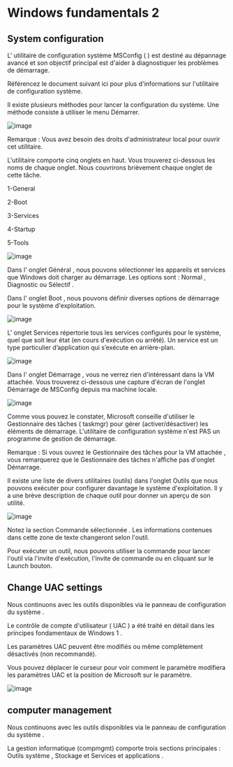 # Windows fundamentals 2

## System configuration


L' utilitaire de configuration système MSConfig ( ) est destiné au dépannage avancé et son objectif principal est d'aider à diagnostiquer les problèmes de démarrage. 

Référencez le document suivant  ici  pour plus d'informations sur l'utilitaire de configuration système. 

Il existe plusieurs méthodes pour lancer la configuration du système. Une méthode consiste à utiliser le menu Démarrer.

![image](https://github.com/iebz/THM-Windows-fundamentals/assets/158310804/9c3cbd2b-3f04-4126-953d-1ba1e86bc00b)

Remarque : Vous avez besoin des droits d'administrateur local pour ouvrir cet utilitaire. 

L'utilitaire comporte cinq onglets en haut. Vous trouverez ci-dessous les noms de chaque onglet. Nous couvrirons brièvement chaque onglet de cette tâche.

1-General

2-Boot

3-Services

4-Startup

5-Tools

![image](https://github.com/iebz/THM-Windows-fundamentals/assets/158310804/ec846e24-1577-4e27-b7a0-f5551c853163)

Dans l' onglet Général , nous pouvons sélectionner les appareils et services que Windows doit charger au démarrage. Les options sont : Normal , Diagnostic ou Sélectif . 

Dans l' onglet Boot , nous pouvons définir diverses options de démarrage pour le système d'exploitation.

![image](https://github.com/iebz/THM-Windows-fundamentals/assets/158310804/4c17ad3d-ba97-4e86-a98f-9acb4a5bb307)

L' onglet Services répertorie tous les services configurés pour le système, quel que soit leur état (en cours d'exécution ou arrêté). Un service est un type particulier d’application qui s’exécute en arrière-plan. 

![image](https://github.com/iebz/THM-Windows-fundamentals/assets/158310804/b8026ef2-3c45-4f6b-9cee-35294c18afe3)

Dans l' onglet Démarrage , vous ne verrez rien d'intéressant dans la VM attachée. Vous trouverez ci-dessous une capture d'écran de l'onglet Démarrage de MSConfig depuis ma machine locale. 

![image](https://github.com/iebz/THM-Windows-fundamentals/assets/158310804/29fd3820-66f2-4738-8f16-8761e6de73a0)


Comme vous pouvez le constater, Microsoft conseille d'utiliser le Gestionnaire des tâches ( taskmgr)  pour gérer (activer/désactiver) les éléments de démarrage. L'utilitaire de configuration système n'est PAS un programme de gestion de démarrage. 

Remarque : Si vous ouvrez le Gestionnaire des tâches pour la VM attachée , vous remarquerez que le Gestionnaire des tâches n'affiche pas d'onglet Démarrage. 

Il existe une liste de divers utilitaires (outils) dans l'onglet Outils que nous pouvons exécuter pour configurer davantage le système d'exploitation. Il y a une brève description de chaque outil pour donner un aperçu de son utilité. 


![image](https://github.com/iebz/THM-Windows-fundamentals/assets/158310804/04fa1bdb-4d3a-4b7a-93f0-63d7adcf7d00)

Notez la section Commande sélectionnée . Les informations contenues dans cette zone de texte changeront selon l'outil.

Pour exécuter un outil, nous pouvons utiliser la commande pour lancer l'outil via l'invite d'exécution, l'invite de commande ou en cliquant sur le Launch bouton. 

## Change UAC settings

Nous continuons avec les outils disponibles via le panneau de configuration du système .

Le contrôle de compte d'utilisateur ( UAC ) a été traité en détail dans les principes fondamentaux de Windows 1 . 

Les paramètres UAC peuvent être modifiés ou même complètement désactivés (non recommandé).

Vous pouvez déplacer le curseur pour voir comment le paramètre modifiera les paramètres UAC et la position de Microsoft sur le paramètre.

![image](https://github.com/iebz/THM-Windows-fundamentals/assets/158310804/68be002a-9fe8-43f6-ad4a-193865811303)

## computer management 


Nous continuons avec les outils disponibles via le  panneau de configuration du système  .

La gestion informatique (compmgmt)  comporte trois sections principales :  Outils système ,  Stockage et  Services et applications .
